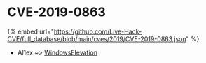 # CVE-2019-0863
{% embed url="https://github.com/Live-Hack-CVE/full_database/blob/main/cves/2019/CVE-2019-0863.json" %}

* Al1ex ~> [WindowsElevation](https://www.alice-snow.ru/2019/database/cve-2019-0863/windowselevation-al1ex)